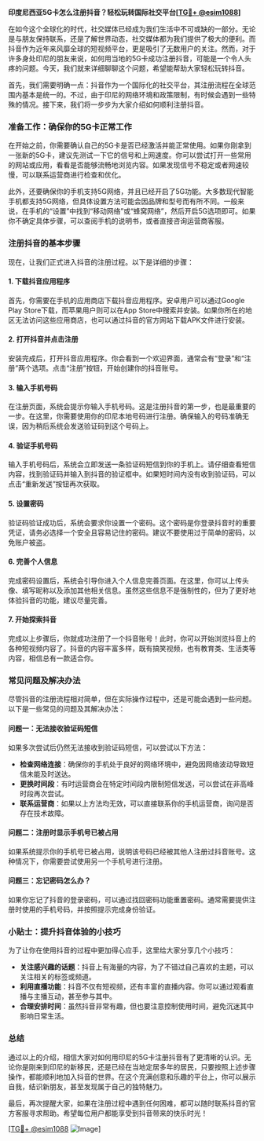 **印度尼西亚5G卡怎么注册抖音？轻松玩转国际社交平台[[TG💪+ @esim1088](https://t.me/s/esim1088)]**

在如今这个全球化的时代，社交媒体已经成为我们生活中不可或缺的一部分。无论是与朋友保持联系，还是了解世界动态，社交媒体都为我们提供了极大的便利。而抖音作为近年来风靡全球的短视频平台，更是吸引了无数用户的关注。然而，对于许多身处印尼的朋友来说，如何用当地的5G卡成功注册抖音，可能是一个令人头疼的问题。今天，我们就来详细聊聊这个问题，希望能帮助大家轻松玩转抖音。

首先，我们需要明确一点：抖音作为一个国际化的社交平台，其注册流程在全球范围内基本是统一的。不过，由于印尼的网络环境和政策限制，有时候会遇到一些特殊的情况。接下来，我们将一步步为大家介绍如何顺利注册抖音。

### 准备工作：确保你的5G卡正常工作

在开始之前，你需要确认自己的5G卡是否已经激活并能正常使用。如果你刚拿到一张新的5G卡，建议先测试一下它的信号和上网速度。你可以尝试打开一些常用的网站或应用，看看是否能够流畅地浏览内容。如果发现信号不稳定或者网速较慢，可以联系运营商进行检查和优化。

此外，还要确保你的手机支持5G网络，并且已经开启了5G功能。大多数现代智能手机都支持5G网络，但具体设置方法可能会因品牌和型号而有所不同。一般来说，在手机的“设置”中找到“移动网络”或“蜂窝网络”，然后开启5G选项即可。如果你不确定具体步骤，可以查阅手机的说明书，或者直接咨询运营商客服。

### 注册抖音的基本步骤

现在，让我们正式进入抖音的注册过程。以下是详细的步骤：

#### 1. 下载抖音应用程序

首先，你需要在手机的应用商店下载抖音应用程序。安卓用户可以通过Google Play Store下载，而苹果用户则可以在App Store中搜索并安装。如果你所在的地区无法访问这些应用商店，也可以通过抖音的官方网站下载APK文件进行安装。

#### 2. 打开抖音并点击注册

安装完成后，打开抖音应用程序。你会看到一个欢迎界面，通常会有“登录”和“注册”两个选项。点击“注册”按钮，开始创建你的抖音账号。

#### 3. 输入手机号码

在注册页面，系统会提示你输入手机号码。这是注册抖音的第一步，也是最重要的一步。在这里，你需要使用你的印尼本地号码进行注册。确保输入的号码准确无误，因为稍后系统会发送验证码到这个号码上。

#### 4. 验证手机号码

输入手机号码后，系统会立即发送一条验证码短信到你的手机上。请仔细查看短信内容，找到验证码并输入到抖音的验证框中。如果短时间内没有收到验证码，可以点击“重新发送”按钮再次获取。

#### 5. 设置密码

验证码验证成功后，系统会要求你设置一个密码。这个密码是你登录抖音时的重要凭证，请务必选择一个安全且容易记住的密码。建议不要使用过于简单的密码，以免账户被盗。

#### 6. 完善个人信息

完成密码设置后，系统会引导你进入个人信息完善页面。在这里，你可以上传头像、填写昵称以及添加其他相关信息。虽然这些信息不是强制性的，但为了更好地体验抖音的功能，建议尽量完善。

#### 7. 开始探索抖音

完成以上步骤后，你就成功注册了一个抖音账号！此时，你可以开始浏览抖音上的各种短视频内容了。抖音的内容丰富多样，既有搞笑视频，也有教育类、生活类等内容，相信总有一款适合你。

### 常见问题及解决办法

尽管抖音的注册流程相对简单，但在实际操作过程中，还是可能会遇到一些问题。以下是一些常见的问题及其解决办法：

#### 问题一：无法接收验证码短信

如果多次尝试后仍然无法接收到验证码短信，可以尝试以下方法：

- **检查网络连接**：确保你的手机处于良好的网络环境中，避免因网络波动导致短信未能及时送达。
- **更换时间段**：有时运营商会在特定时间段内限制短信发送，可以尝试在非高峰时段再次尝试。
- **联系运营商**：如果以上方法均无效，可以直接联系你的手机运营商，询问是否存在技术故障。

#### 问题二：注册时显示手机号已被占用

如果系统提示你的手机号已被占用，说明该号码已经被其他人注册过抖音账号。这种情况下，你需要尝试使用另一个手机号进行注册。

#### 问题三：忘记密码怎么办？

如果你忘记了抖音的登录密码，可以通过找回密码功能重置密码。通常需要提供注册时使用的手机号码，并按照提示完成身份验证。

### 小贴士：提升抖音体验的小技巧

为了让你在使用抖音的过程中更加得心应手，这里给大家分享几个小技巧：

- **关注感兴趣的话题**：抖音上有海量的内容，为了不错过自己喜欢的主题，可以关注相关的标签或频道。
- **利用直播功能**：抖音不仅有短视频，还有丰富的直播内容。你可以通过观看直播与主播互动，甚至参与其中。
- **合理安排时间**：虽然抖音非常有趣，但也要注意控制使用时间，避免沉迷其中影响日常生活。

### 总结

通过以上的介绍，相信大家对如何用印尼的5G卡注册抖音有了更清晰的认识。无论你是刚来到印尼的新移民，还是已经在当地定居多年的居民，只要按照上述步骤操作，都能顺利地加入抖音的世界。在这个充满创意和乐趣的平台上，你可以展示自我，结识新朋友，甚至发现属于自己的独特魅力。

最后，再次提醒大家，如果在注册过程中遇到任何困难，都可以随时联系抖音的官方客服寻求帮助。希望每位用户都能享受到抖音带来的快乐时光！

[[TG💪+ @esim1088](https://t.me/s/esim1088) ![Image](https://i.postimg.cc/4NQfJmqS/Snipaste-2025-05-13-00-14-12.png)]